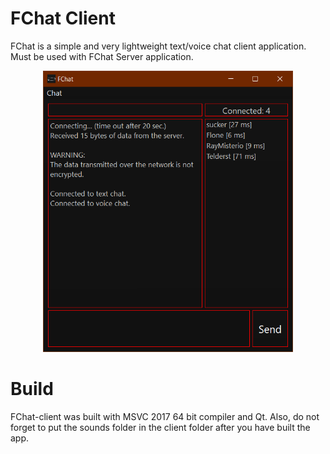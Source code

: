 # FChat Client
FChat is a simple and very lightweight text/voice chat client application. Must be used with FChat Server application. 
<p align="center">
  <img width="400" height="450" src="screenshot.png">
</p>

# Build
FChat-client was built with MSVC 2017 64 bit compiler and Qt.
Also, do not forget to put the sounds folder in the client folder after you have built the app.